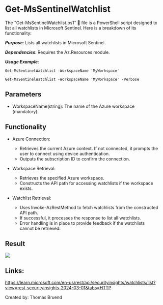 # Get-MsSentinelWatchlist
The "Get-MsSentinelWatchlist.ps1" 📄 file is a PowerShell script designed to list all watchlists in Microsoft Sentinel. Here is a breakdown of its functionality:

***Purpose***: Lists all watchlists in Microsoft Sentinel.

***Dependencies***: Requires the Az.Resources module.

***Usage Example***: 

`Get-MsSentinelWatchlist -WorkspaceName 'MyWorkspace'`

`Get-MsSentinelWatchlist -WorkspaceName 'MyWorkspace' -Verbose`

## Parameters
- WorkspaceName(string): The name of the Azure workspace (mandatory).

## Functionality
- Azure Connection:
    - Retrieves the current Azure context. If not connected, it prompts the user to connect using device authentication.
    - Outputs the subscription ID to confirm the connection.

- Workspace Retrieval:
    - Retrieves the specified Azure workspace.
    - Constructs the API path for accessing watchlists if the workspace exists.

- Watchlist Retrieval:
    - Uses Invoke-AzRestMethod to fetch watchlists from the constructed API path.
    - If successful, it processes the response to list all watchlists.
    - Error handling is in place to provide feedback if the watchlists cannot be retrieved.

## Result
<img src="https://github.com/Warfion/Sentinel/blob/main/Scripts/Watchlist/Get-MsSentinelWatchlist/image/image_1.png">

## Links:
https://learn.microsoft.com/en-us/rest/api/securityinsights/watchlists/list?view=rest-securityinsights-2024-03-01&tabs=HTTP
                             
Created by: Thomas Bruend
